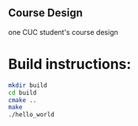Course Design
-------------

one CUC student's course design

# Build instructions:
~~~bash
mkdir build
cd build
cmake ..
make
./hello_world
~~~

